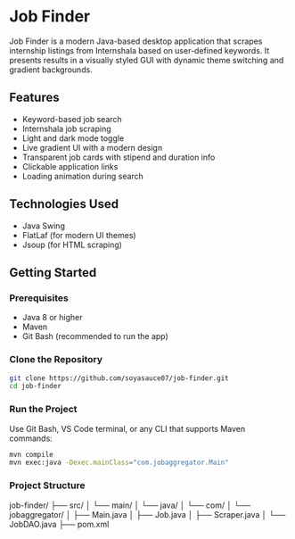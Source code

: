 # Job Finder

Job Finder is a modern Java-based desktop application that scrapes internship listings from Internshala based on user-defined keywords. It presents results in a visually styled GUI with dynamic theme switching and gradient backgrounds.

## Features

- Keyword-based job search
- Internshala job scraping
- Light and dark mode toggle
- Live gradient UI with a modern design
- Transparent job cards with stipend and duration info
- Clickable application links
- Loading animation during search


## Technologies Used

- Java Swing
- FlatLaf (for modern UI themes)
- Jsoup (for HTML scraping)

## Getting Started

### Prerequisites

- Java 8 or higher
- Maven
- Git Bash (recommended to run the app)

### Clone the Repository

```bash
git clone https://github.com/soyasauce07/job-finder.git
cd job-finder
```

### Run the Project

Use Git Bash, VS Code terminal, or any CLI that supports Maven commands:

```bash
mvn compile
mvn exec:java -Dexec.mainClass="com.jobaggregator.Main"
```

### Project Structure

job-finder/
├── src/
│   └── main/
│       └── java/
│           └── com/
│               └── jobaggregator/
│                   ├── Main.java
│                   ├── Job.java
│                   ├── Scraper.java
│                   └── JobDAO.java
├── pom.xml


